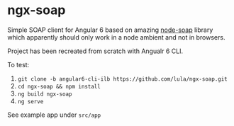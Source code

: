 # ngx-soap

Simple SOAP client for Angular 6 based on amazing [node-soap](https://github.com/vpulim/node-soap) library which apparently should only work in a node ambient and not in browsers.

Project has been recreated from scratch with Angualr 6 CLI.

To test:

1. `git clone -b angular6-cli-ilb https://github.com/lula/ngx-soap.git`
2. `cd ngx-soap && npm install`
3. `ng build ngx-soap`
4. `ng serve`

See example app under `src/app`